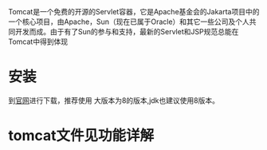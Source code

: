 Tomcat是一个免费的开源的Servlet容器，它是Apache基金会的Jakarta项目中的一个核心项目，由Apache，Sun（现在已属于Oracle）和其它一些公司及个人共同开发而成。由于有了Sun的参与和支持，最新的Servlet和JSP规范总能在Tomcat中得到体现

# 安装
到[官网](https://tomcat.apache.org/)进行下载，推荐使用 大版本为8的版本,jdk也建议使用8版本。

# tomcat文件见功能详解







